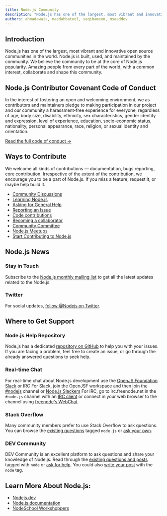 ```yaml
---
title: Node.js Community
description: "Node.js has one of the largest, most vibrant and innovative open source communities in the world. Node.js is built, used, and maintained by the community. We believe the community to be at the core of Node.js popularity. Amazing people from every part of the world, with a common interest, collaborate and shape this community."
authors: ahmadawais, maedahbatool, saqibameen, msaaddev
---
```


## Introduction

Node.js has one of the largest, most vibrant and innovative open source communities in the world. Node.js is built, used, and maintained by the community. We believe the community to be at the core of Node.js popularity. Amazing people from every part of the world, with a common interest, collaborate and shape this community.

## Node.js Contributor Covenant Code of Conduct

In the interest of fostering an open and welcoming environment, we as contributors and maintainers pledge to making participation in our project and our community a harassment-free experience for everyone, regardless of age, body size, disability, ethnicity, sex characteristics, gender identity and expression, level of experience, education, socio-economic status, nationality, personal appearance, race, religion, or sexual identity and orientation.

[Read the full code of conduct →](https://github.com/nodejs/admin/blob/master/CODE_OF_CONDUCT.md)

## Ways to Contribute

We welcome all kinds of contributions — documentation, bugs reporting, core contribution. Irrespective of the extent of the contribution, we encourage you to be a part of Node.js. If you miss a feature, request it, or maybe help build it.

* [Community Discussions](https://nodejs.org/en/get-involved/#community-discussion)
* [Learning Node.js](https://nodejs.org/en/get-involved/#learning)
* [Asking for General Help](https://nodejs.org/en/get-involved/contribute/#asking-for-general-help)
* [Reporting an Issue](https://nodejs.org/en/get-involved/contribute/#reporting-an-issue)
* [Code contributions](https://nodejs.org/en/get-involved/contribute/#code-contributions)
* [Becoming a collaborator](https://nodejs.org/en/get-involved/contribute/#becoming-a-collaborator)
* [Community Committee](https://github.com/nodejs/community-committee)
* [Node.js Meetups](https://nodejs.org/en/get-involved/node-meetups/)
* [Start Contributing to Node.js](https://dev.to/azure/start-contributing-to-nodejs-in-the-new-year-3dlh)

## Node.js News

### Stay in Touch

Subscribe to the [Node.js monthly mailing list](https://us14.campaign-archive.com/home/?u=c7c2e114a827812354112c23b&id=f006b61f29) to get all the latest updates related to the Node.js.

### Twitter

For social updates, [follow @Nodejs on Twitter](https://twitter.com/nodejs).

## Where to Get Support

### Node.js Help Repository

Node.js has a dedicated [repository on GitHub](https://github.com/nodejs/help) to help you with your issues. If you are facing a problem, feel free to create an issue, or go through the already answered questions to seek help.

### Real-time Chat
For real-time chat about Node.js development use the [OpenJS Foundation Slack](https://slack-invite.openjsf.org/) or IRC
For Slack, join the OpenJSF workspace and then join the [#nodejs](https://openjs-foundation.slack.com/archives/CK9Q4MB53) channel or [Node.js Slackers](https://www.nodeslackers.com/)
For IRC, go to irc.freenode.net in the `#node.js` channel with an [IRC client](https://en.wikipedia.org/wiki/Comparison_of_Internet_Relay_Chat_clients) or connect in your web browser to the channel using [freenode's WebChat](https://webchat.freenode.net/#node.js).

### Stack Overflow

Many community members prefer to use Stack Overflow to ask questions. You can browse the [existing questions](https://stackoverflow.com/questions/tagged/node.js) tagged `node.js` or [ask your own](https://stackoverflow.com/questions/ask?tags=node.js).

### DEV Community

DEV Community is an excellent platform to ask questions and share your knowledge of Node.js. Read through the [existing questions and posts](https://dev.to/t/node) tagged with `node` or [ask for help](https://dev.to/new/help). You could also [write your post](https://dev.to/new/node) with the `node` tag.

## Learn More About Node.js:

* [Nodejs.dev](https://nodejs.dev/)
* [Node.js documentation](https://nodejs.org/en/docs/)
* [NodeSchool Workshoppers](https://nodeschool.io/#workshoppers)
